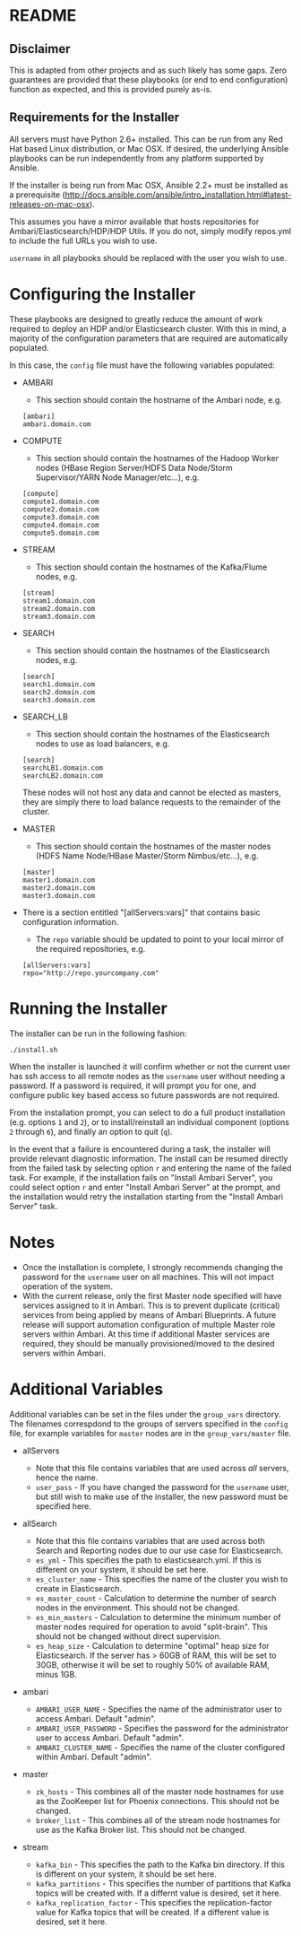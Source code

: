 # README

## Disclaimer

This is adapted from other projects and as such likely has some gaps. Zero guarantees are provided that these playbooks (or end to end configuration) function as expected, and this is provided purely as-is.

## Requirements for the Installer

All servers must have Python 2.6+ installed. This can be run from any Red Hat based Linux distribution, or Mac OSX. If desired, the underlying Ansible playbooks can be run independently from any platform supported by Ansible.

If the installer is being run from Mac OSX, Ansible 2.2+ must be installed as a prerequisite (http://docs.ansible.com/ansible/intro_installation.html#latest-releases-on-mac-osx).

This assumes you have a mirror available that hosts repositories for Ambari/Elasticsearch/HDP/HDP Utils. If you do not, simply modify repos.yml to include the full URLs you wish to use.

`username` in all playbooks should be replaced with the user you wish to use.

# Configuring the Installer

These playbooks are designed to greatly reduce the amount of work required to deploy an HDP and/or Elasticsearch cluster. With this in mind, a majority of the configuration parameters that are required are automatically populated.

In this case, the `config` file must have the following variables populated:

 - AMBARI
   - This section should contain the hostname of the Ambari node, e.g.
	```
	[ambari]
	ambari.domain.com
	```

 - COMPUTE
   - This section should contain the hostnames of the Hadoop Worker nodes (HBase Region Server/HDFS Data Node/Storm Supervisor/YARN Node Manager/etc...), e.g.
	```
	[compute]
	compute1.domain.com
	compute2.domain.com
	compute3.domain.com
	compute4.domain.com
	compute5.domain.com
	```
 - STREAM
   - This section should contain the hostnames of the Kafka/Flume nodes, e.g.
	```
	[stream]
	stream1.domain.com
	stream2.domain.com
	stream3.domain.com
	```
 - SEARCH
   - This section should contain the hostnames of the Elasticsearch nodes, e.g.
	```
	[search]
	search1.domain.com
	search2.domain.com
	search3.domain.com
	```
- SEARCH_LB
   - This section should contain the hostnames of the Elasticsearch nodes to use as load balancers, e.g.
	```
	[search]
	searchLB1.domain.com
	searchLB2.domain.com
	```

	These nodes will not host any data and cannot be elected as masters, they are simply there to load balance requests to the remainder of the cluster.
 - MASTER
   - This section should contain the hostnames of the master nodes (HDFS Name Node/HBase Master/Storm Nimbus/etc...), e.g.
	```
	[master]
	master1.domain.com
	master2.domain.com
	master3.domain.com
	```

- There is a section entitled "[allServers:vars]" that contains basic configuration information. 
	- The `repo` variable should be updated to point to your local mirror of the required repositories, e.g.
	```
	[allServers:vars]
	repo="http://repo.yourcompany.com"
	```

# Running the Installer
The installer can be run in the following fashion:

`./install.sh`

When the installer is launched it will confirm whether or not the current user has ssh access to all remote nodes as the `username` user without needing a password. If a password is required, it will prompt you for one, and configure public key based access so future passwords are not required.

From the installation prompt, you can select to do a full product installation (e.g. options `1` and `2`), or to install/reinstall an individual component (options `2` through `6`), and finally an option to quit (`q`). 

In the event that a failure is encountered during a task, the installer will provide relevant diagnostic information. The install can be resumed directly from the failed task by selecting option `r` and entering the name of the failed task. For example, if the installation fails on "Install Ambari Server", you could select option `r` and enter "Install Ambari Server" at the prompt, and the installation would retry the installation starting from the "Install Ambari Server" task.

# Notes
- Once the installation is complete, I strongly recommends changing the password for the `username` user on all machines. This will not impact operation of the system.
- With the current release, only the first Master node specified will have services assigned to it in Ambari. This is to prevent duplicate (critical) services from being applied by means of Ambari Blueprints. A future release will support automation configuration of multiple Master role servers within Ambari. At this time if additional Master services are required, they should be manually provisioned/moved to the desired servers within Ambari.

# Additional Variables

Additional variables can be set in the files under the `group_vars` directory. The filenames correspdond to the groups of servers specified in the `config` file, for example variables for `master` nodes are in the `group_vars/master` file.

- allServers
	- Note that this file contains variables that are used across _all_ servers, hence the name.
	- `user_pass` - If you have changed the password for the `username` user, but still wish to make use of the installer, the new password must be specified here.

- allSearch
	- Note that this file contains variables that are used across both Search and Reporting nodes due to our use case for Elasticsearch.
	- `es_yml` - This specifies the path to elasticsearch.yml. If this is different on your system, it should be set here.
	- `es_cluster_name` - This specifies the name of the cluster you wish to create in Elasticsearch.
	- `es_master_count` - Calculation to determine the number of search nodes in the environment. This should not be changed.
	- `es_min_masters` - Calculation to determine the minimum number of master nodes required for operation to avoid "split-brain". This should not be changed without direct supervision.
	- `es_heap_size` - Calculation to determine "optimal" heap size for Elasticsearch. If the server has > 60GB of RAM, this will be set to 30GB, otherwise it will be set to roughly 50% of available RAM, minus 1GB.

- ambari
	- `AMBARI_USER_NAME` - Specifies the name of the administrator user to access Ambari. Default "admin".
	- `AMBARI_USER_PASSWORD` - Specifies the password for the administrator user to access Ambari. Default "admin".
	- `AMBARI_CLUSTER_NAME` - Specifies the name of the cluster configured within Ambari. Default "admin".

- master
	- `zk_hosts` - This combines all of the master node hostnames for use as the ZooKeeper list for Phoenix connections. This should not be changed.
	- `broker_list` - This combines all of the stream node hostnames for use as the Kafka Broker list. This should not be changed.

- stream
	- `kafka_bin` - This specifies the path to the Kafka bin directory. If this is different on your system, it should be set here.
	- `kafka_partitions` - This specifies the number of partitions that Kafka topics will be created with. If a differnt value is desired, set it here.
	- `kafka_replication_factor` - This specifies the replication-factor value for Kafka topics that will be created. If a different value is desired, set it here.